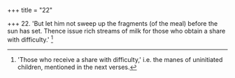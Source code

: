 +++
title = "22"

+++
22. 'But let him not sweep up the fragments (of the meal) before the sun has set. Thence issue rich streams of milk for those who obtain a share with difficulty.' [^19] 


[^19]:  'Those who receive a share with difficulty,' i.e. the manes of uninitiated children, mentioned in the next verses.
